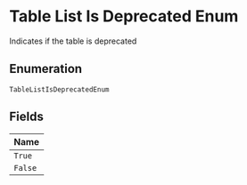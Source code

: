 
# Table List Is Deprecated Enum

Indicates if the table is deprecated

## Enumeration

`TableListIsDeprecatedEnum`

## Fields

| Name |
|  --- |
| `True` |
| `False` |

